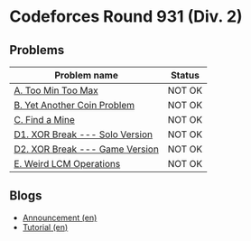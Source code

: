 # Codeforces Round 931 (Div. 2)

## Problems

|Problem name|Status|
|------------|---------|
| [A. Too Min Too Max](problems/A._Too_Min_Too_Max.md)|NOT OK|
| [B. Yet Another Coin Problem](problems/B._Yet_Another_Coin_Problem.md)|NOT OK|
| [C. Find a Mine](problems/C._Find_a_Mine.md)|NOT OK|
| [D1. XOR Break --- Solo Version](problems/D1._XOR_Break_---_Solo_Version.md)|NOT OK|
| [D2. XOR Break --- Game Version](problems/D2._XOR_Break_---_Game_Version.md)|NOT OK|
| [E. Weird LCM Operations](problems/E._Weird_LCM_Operations.md)|NOT OK|
## Blogs

- [Announcement (en)](blogs/Announcement_(en).md)
- [Tutorial (en)](blogs/Tutorial_(en).md)
